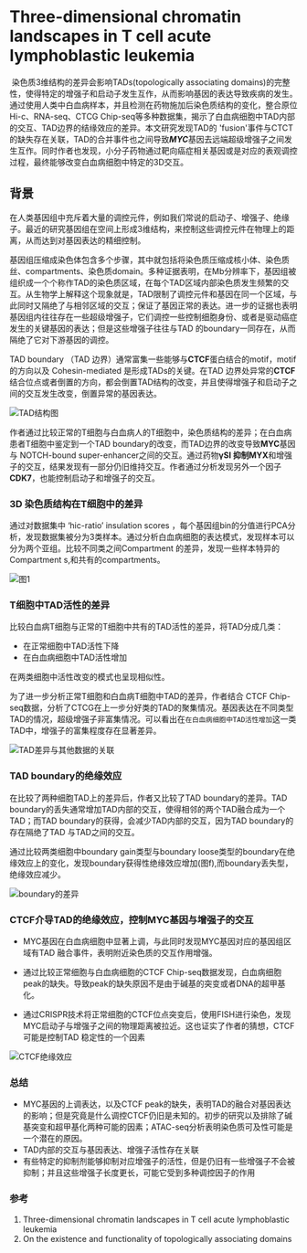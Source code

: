 #  Three-dimensional chromatin landscapes in T cell acute lymphoblastic leukemia



​	染色质3维结构的差异会影响TADs(topologically associating domains)的完整性，使得特定的增强子和启动子发生互作，从而影响基因的表达导致疾病的发生。通过使用人类中白血病样本，并且检测在药物施加后染色质结构的变化，整合原位Hi-c、RNA-seq、CTCG Chip-seq等多种数据集，揭示了白血病细胞中TAD内部的交互、TAD边界的结缘效应的差异。本文研究发现TAD的 'fusion'事件与CTCT的缺失存在关联，TAD的合并事件也之间导致***MYC***基因去远端超级增强子之间发生互作。同时作者也发现，小分子药物通过靶向癌症相关基因或是对应的表观调控过程，最终能够改变白血病细胞中特定的3D交互。

## 背景

​	在人类基因组中充斥着大量的调控元件，例如我们常说的启动子、增强子、绝缘子。最近的研究基因组在空间上形成3维结构，来控制这些调控元件在物理上的距离，从而达到对基因表达的精细控制。

基因组压缩成染色体包含多个步骤，其中就包括将染色质压缩成核小体、染色质丝、compartments、染色质domain。多种证据表明，在Mb分辨率下，基因组被组织成一个个称作TAD的染色质区域，在每个TAD区域内部染色质发生频繁的交互。从生物学上解释这个现象就是，TAD限制了调控元件和基因在同一个区域，与此同时又隔绝了与相邻区域的交互；保证了基因正常的表达。进一步的证据也表明基因组内往往存在一些超级增强子，它们调控一些控制细胞身份、或者是驱动癌症发生的关键基因的表达；但是这些增强子往往与TAD 的boundary一同存在，从而隔绝了它对下游基因的调控。



TAD boundary （TAD 边界）通常富集一些能够与**CTCF**蛋白结合的motif，motif的方向以及  Cohesin-mediated  是形成TADs的关键。在TAD 边界处异常的**CTCF** 结合位点或者倒置的方向，都会倒置TAD结构的改变，并且使得增强子和启动子之间的交互发生改变，倒置异常的基因表达。

![TAD结构图](https://43423.oss-cn-beijing.aliyuncs.com/img/20200324211307.png)

作者通过比较正常的T细胞与白血病人的T细胞中，染色质结构的差异；在白血病患者T细胞中鉴定到一个TAD boundary的改变，而TAD边界的改变导致**MYC**基因与  NOTCH-bound super-enhancer之间的交互。通过药物**γSI  **抑制**MYX**和增强子的交互，结果发现有一部分仍旧维持交互。作者通过分析发现另外一个因子**CDK7**，也能控制启动子和增强子的交互。



### 3D 染色质结构在T细胞中的差异



通过对数据集中  ‘hic-ratio’ insulation scores   ，每个基因组bin的分值进行PCA分析，发现数据集被分为3类样本。通过分析白血病细胞的表达模式，发现样本可以分为两个亚组。比较不同类之间Compartment  的差异，发现一些样本特异的 Compartment s,和共有的compartments。 

![图1](https://43423.oss-cn-beijing.aliyuncs.com/img/20200324200600.png)



### T细胞中TAD活性的差异

比较白血病T细胞与正常的T细胞中共有的TAD活性的差异，将TAD分成几类：

+ 在正常细胞中TAD活性下降
+ 在白血病细胞中TAD活性增加

在两类细胞中活性改变的模式也呈现相似性。

为了进一步分析正常T细胞和白血病T细胞中TAD的差异，作者结合 CTCF Chip-seq数据，分析了CTCG在上一步分好类的TAD的聚集情况。基因表达在不同类型TAD的情况，超级增强子非富集情况。可以看出在`在白血病细胞中TAD活性增加`这一类TAD中，增强子的富集程度存在显著差异。

![TAD差异与其他数据的关联](https://43423.oss-cn-beijing.aliyuncs.com/img/20200324203041.png)



### TAD boundary的绝缘效应

在比较了两种细胞TAD上的差异后，作者又比较了TAD boundary的差异。TAD boundary的丢失通常增加TAD内部的交互，使得相邻的两个TAD融合成为一个TAD；而TAD boundary的获得，会减少TAD内部的交互，因为TAD boundary的存在隔绝了TAD 与TAD之间的交互。

通过比较两类细胞中boundary gain类型与boundary loose类型的boundary在绝缘效应上的变化，发现boundary获得性绝缘效应增加(图f),而boundary丢失型，绝缘效应减少。

![boundary的差异](https://43423.oss-cn-beijing.aliyuncs.com/img/20200324204344.png)



### CTCF介导TAD的绝缘效应，控制MYC基因与增强子的交互

+ MYC基因在白血病细胞中显著上调，与此同时发现MYC基因对应的基因组区域有TAD 融合事件，表明附近染色质的交互作用增强。

+ 通过比较正常细胞与白血病细胞的CTCF Chip-seq数据发现，白血病细胞peak的缺失。导致peak的缺失原因不是由于碱基的突变或者DNA的超甲基化。

+ 通过CRISPR技术将正常细胞的CTCF位点突变后，使用FISH进行染色，发现MYC启动子与增强子之间的物理距离被拉近。这也证实了作者的猜想，CTCF可能是控制TAD 稳定性的一个因素

![CTCF绝缘效应](https://43423.oss-cn-beijing.aliyuncs.com/img/20200324210009.png)

### 总结

+ MYC基因的上调表达，以及CTCF peak的缺失，表明TAD的融合对基因表达的影响；但是究竟是什么调控CTCF仍旧是未知的。初步的研究以及排除了碱基突变和超甲基化两种可能的因素；ATAC-seq分析表明染色质可及性可能是一个潜在的原因。
+ TAD内部的交互与基因表达、增强子活性存在关联
+ 有些特定的抑制剂能够抑制对应增强子的活性，但是仍旧有一些增强子不会被抑制；并且这些增强子长度更长，可能它受到多种调控因子的作用



### 参考

1.  Three-dimensional chromatin landscapes in T cell acute lymphoblastic leukemia  
2.    On the existence and functionality of topologically associating domains  
